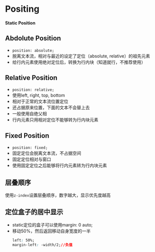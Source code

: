 # Positing
#### Static Position

## Abdolute Position
- `position: absolute;`
- 脱离文本流，相对与最近的设定了定位（absolute, relative）的祖先元素
- 给行内元素使用绝对定位后，转换为行内块（知道就行，不推荐使用）

## Relative Position
- `position: relative;`
- 使用left, right, top, bottom
- 相对于正常的文本流位置定位
- 还占据原来位置，下面的文本不会替上去
- 一般使用自绝父相
- 行内元素只用相对定位不能够转为行内块元素

## Fixed Position
- `position: fixed;`
- 固定定位会脱离文本流，不占据空间
- 固定定位相对与窗口
- 使用固定定位之后能够将行内元素转为行内块元素

## 层叠顺序
使用`z-index`设置层叠顺序，数字越大，显示优先度越高

## 定位盒子的居中显示
- static定位的盒子可以使用margin: 0 auto;
- 移动50%，然后返回移动自身宽度的一半
    ```css
    left: 50%;
    margin-left: -width/2;//负值
    ```
